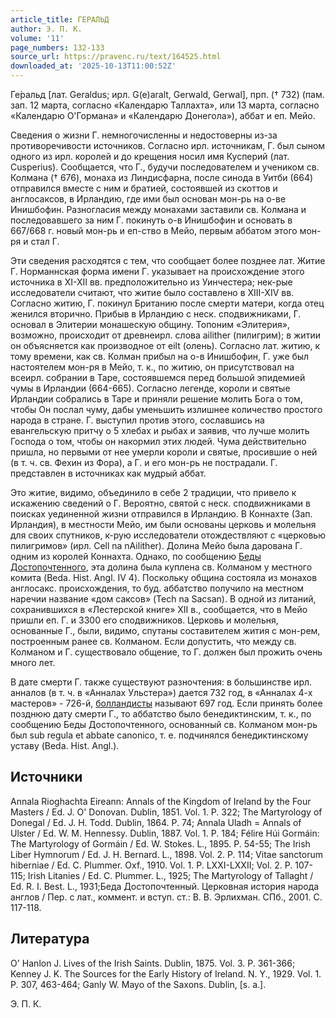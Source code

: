 ```yaml
---
article_title: ГЕРАЛЬД
author: Э. П. К.
volume: '11'
page_numbers: 132-133
source_url: https://pravenc.ru/text/164525.html
downloaded_at: '2025-10-13T11:00:52Z'
---
```


Ге́ральд [лат. Geraldus; ирл. G(e)aralt, Gerwald, Gerwal], прп. († 732) (пам. зап. 12 марта, согласно «Календарю Таллахта», или 13 марта, согласно «Календарю О'Гормана» и «Календарю Донегола»), аббат и еп. Мейо.

Сведения о жизни Г. немногочисленны и недостоверны из-за противоречивости источников. Согласно ирл. источникам, Г. был сыном одного из ирл. королей и до крещения носил имя Кусперий (лат. Cusperius). Сообщается, что Г., будучи последователем и учеником св. Колмана († 676), монаха из Линдисфарна, после синода в Уитби (664) отправился вместе с ним и братией, состоявшей из скоттов и англосаксов, в Ирландию, где ими был основан мон-рь на о-ве Инишбофин. Разногласия между монахами заставили св. Колмана и последовавшего за ним Г. покинуть о-в Инишбофин и основать в 667/668 г. новый мон-рь и еп-ство в Мейо, первым аббатом этого мон-ря и стал Г.

Эти сведения расходятся с тем, что сообщает более позднее лат. Житие Г. Норманнская форма имени Г. указывает на происхождение этого источника в XI-XII вв. предположительно из Уинчестера; нек-рые исследователи считают, что житие было составлено в XIII-XIV вв. Согласно житию, Г. покинул Британию после смерти матери, когда отец женился вторично. Прибыв в Ирландию с неск. сподвижниками, Г. основал в Элитерии монашескую общину. Топоним «Элитерия», возможно, происходит от древнеирл. слова ailither (пилигрим); в житии он объясняется как производное от eilt (олень). Согласно лат. житию, к тому времени, как св. Колман прибыл на о-в Инишбофин, Г. уже был настоятелем мон-ря в Мейо, т. к., по житию, он присутствовал на всеирл. собрании в Таре, состоявшемся перед большой эпидемией чумы в Ирландии (664-665). Согласно легенде, короли и святые Ирландии собрались в Таре и приняли решение молить Бога о том, чтобы Он послал чуму, дабы уменьшить излишнее количество простого народа в стране. Г. выступил против этого, сославшись на евангельскую притчу о 5 хлебах и рыбах и заявив, что лучше молить Господа о том, чтобы он накормил этих людей. Чума действительно пришла, но первыми от нее умерли короли и святые, просившие о ней (в т. ч. св. Фехин из Фора), а Г. и его мон-рь не пострадали. Г. представлен в источниках как мудрый аббат.

Это житие, видимо, объединило в себе 2 традиции, что привело к искажению сведений о Г. Вероятно, святой с неск. сподвижниками в поисках уединенной жизни отправился в Ирландию. В Коннахте (Зап. Ирландия), в местности Мейо, им были основаны церковь и молельня для своих спутников, к-рую исследователи отождествляют с «церковью пилигримов» (ирл. Cell na nAilither). Долина Мейо была дарована Г. одним из королей Коннахта. Однако, по сообщению [Беды Достопочтенного](<https://pravenc.ru/text/Беда Достопочтенный.html>), эта долина была куплена св. Колманом у местного комита (Beda. Hist. Angl. IV 4). Поскольку община состояла из монахов англосакс. происхождения, то буд. аббатство получило на местном наречии название «дом саксов» (Tech na Sacsan). В одной из литаний, сохранившихся в «Лестерской книге» XII в., сообщается, что в Мейо пришли еп. Г. и 3300 его сподвижников. Церковь и молельня, основанные Г., были, видимо, спутаны составителем жития с мон-рем, построенным ранее св. Колманом. Если допустить, что между св. Колманом и Г. существовало общение, то Г. должен был прожить очень много лет.

В дате смерти Г. также существуют разночтения: в большинстве ирл. анналов (в т. ч. в «Анналах Ульстера») дается 732 год, в «Анналах 4-х мастеров» - 726-й, [болландисты](https://pravenc.ru/text/болландисты.html) называют 697 год. Если принять более позднюю дату смерти Г., то аббатство было бенедиктинским, т. к., по сообщению Беды Достопочтенного, основанный св. Колманом мон-рь был sub regula et abbate canonico, т. е. подчинялся бенедиктинскому уставу (Beda. Hist. Angl.).

## Источники

Annala Rioghachta Eireann: Annals of the Kingdom of Ireland by the Four Masters / Ed. J. O' Donovan. Dublin, 1851. Vol. 1. P. 322; The Martyrology of Donegal / Ed. J. H. Todd. Dublin, 1864. P. 74; Annala Uladh = Annals of Ulster / Ed. W. M. Hennessy. Dublin, 1887. Vol. 1. P. 184; Félire Húi Gormáin: The Martyrology of Gormáin / Ed. W. Stokes. L., 1895. P. 54-55; The Irish Liber Hymnorum / Ed. J. H. Bernard. L., 1898. Vol. 2. P. 114; Vitae sanctorum hiberniae / Ed. C. Plummer. Oxf., 1910. Vol. 1. P. LXXI-LXXII; Vol. 2. P. 107-115; Irish Litanies / Ed. C. Plummer. L., 1925; The Martyrology of Tallaght / Ed. R. I. Best. L., 1931;Беда Достопочтенный. Церковная история народа англов / Пер. с лат., коммент. и вступ. ст.: В. В. Эрлихман. СПб., 2001. С. 117-118.

## Литература

O' Hanlon J. Lives of the Irish Saints. Dublin, 1875. Vol. 3. P. 361-366; Kenney J. K. The Sources for the Early History of Ireland. N. Y., 1929. Vol. 1. P. 307, 463-464; Ganly W. Mayo of the Saxons. Dublin, [s. a.].

Э. П. К.
